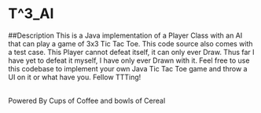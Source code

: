 # T^3_AI
##Description
This is a Java implementation of a Player Class with an AI that can play a game of 3x3 Tic Tac Toe. This code source also comes with a test case.
This Player cannot defeat itself, it can only ever Draw. Thus far I have yet to defeat it myself, I have only ever Drawn with it. Feel free 
to use this codebase to implement your own Java Tic Tac Toe game and throw a UI on it or what have you. Fellow TTTing!

<br>
Powered By Cups of Coffee and bowls of Cereal
